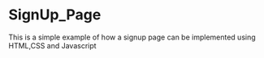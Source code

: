 # SignUp_Page
This is a simple example of how a signup page can be implemented using HTML,CSS and Javascript
